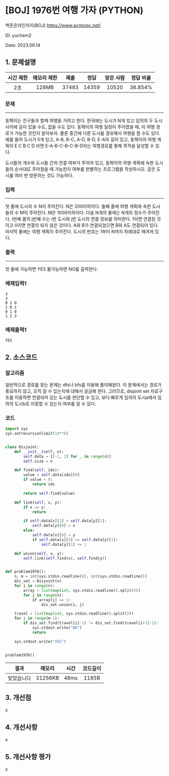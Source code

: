 # [BOJ] 1976번 여행 가자 (PYTHON)
백준온라인저지(BOJ) https://www.acmicpc.net/

ID: yuchem2

Date: 2023.09.14
## 1. 문제설명
| 시간 제한 | 메모리 제한 | 제출  | 정답 | 맞은 사람 | 정답 비율 |
| :---: | :---: | :---: | :---: | :---: | :---: |
| 2초 | 128MB | 37483 | 14359 | 10520 | 36.854% |

### 문제
---
동혁이는 친구들과 함께 여행을 가려고 한다. 한국에는 도시가 N개 있고 임의의 두 도시 사이에 길이 있을 수도, 없을 수도 있다. 동혁이의 여행 일정이 주어졌을 때, 이 여행 경로가 가능한 것인지 알아보자. 물론 중간에 다른 도시를 경유해서 여행을 할 수도 있다. 예를 들어 도시가 5개 있고, A-B, B-C, A-D, B-D, E-A의 길이 있고, 동혁이의 여행 계획이 E C B C D 라면 E-A-B-C-B-C-B-D라는 여행경로를 통해 목적을 달성할 수 있다.

도시들의 개수와 도시들 간의 연결 여부가 주어져 있고, 동혁이의 여행 계획에 속한 도시들이 순서대로 주어졌을 때 가능한지 여부를 판별하는 프로그램을 작성하시오. 같은 도시를 여러 번 방문하는 것도 가능하다.

### 입력
---
첫 줄에 도시의 수 N이 주어진다. N은 200이하이다. 둘째 줄에 여행 계획에 속한 도시들의 수 M이 주어진다. M은 1000이하이다. 다음 N개의 줄에는 N개의 정수가 주어진다. i번째 줄의 j번째 수는 i번 도시와 j번 도시의 연결 정보를 의미한다. 1이면 연결된 것이고 0이면 연결이 되지 않은 것이다. A와 B가 연결되었으면 B와 A도 연결되어 있다. 마지막 줄에는 여행 계획이 주어진다. 도시의 번호는 1부터 N까지 차례대로 매겨져 있다.

### 출력
---
첫 줄에 가능하면 YES 불가능하면 NO를 출력한다.

### 예제입력1
```
3
3
0 1 0
1 0 1
0 1 0
1 2 3
```
### 예제출력1
```
YES
```
## 2. 소스코드

### 알고리즘
일반적으로 경로를 찾는 문제는 dfs나 bfs를 이용해 풀이해왔다. 이 문제에서는 경로가 중요하지 않고, 오직 갈 수 있는지에 대해서 궁금해 한다. 
그러므로, disjoint set 자료구조를 이용하면 연결되어 있는 도시를 판단할 수 있고, 보다 빠르게 임의의 도시a에서 임의의 도시b로 이동할 수 있는지 여부를 알 수 있다. 

### 코드
```Python
import sys
sys.setrecursionlimit(10**6)


class Disjoint:
    def __init__(self, n):
        self.data = [[-1, 1] for _ in range(n)]
        self.size = n

    def find(self, idx):
        value = self.data[idx][0]
        if value < 0:
            return idx

        return self.find(value)

    def link(self, x, y):
        if x == y:
            return

        if self.data[x][1] > self.data[y][1]:
            self.data[y][0] = x
        else:
            self.data[x][0] = y
            if self.data[x][1] == self.data[y][1]:
                self.data[y][1] += 1

    def union(self, x, y):
        self.link(self.find(x), self.find(y))


def problem1976():
    n, m = int(sys.stdin.readline()), int(sys.stdin.readline())
    dis_set = Disjoint(n)
    for i in range(n):
        array = list(map(int, sys.stdin.readline().split()))
        for j in range(n):
            if array[j] == 1:
                dis_set.union(i, j)

    travel = list(map(int, sys.stdin.readline().split()))
    for i in range(m-1):
        if dis_set.find(travel[i]-1) != dis_set.find(travel[i+1]-1):
            sys.stdout.write("NO")
            return

    sys.stdout.write("YES")


problem1976()

```
| 결과 | 메모리 | 시간 | 코드길이 |
|:---:|:-----: | :---: | :----: |
| 맞았습니다 | 31256KB | 48ms | 1185B |

## 3. 개선점
x
## 4. 개선사항
x
## 5. 개선사항 평가
x
